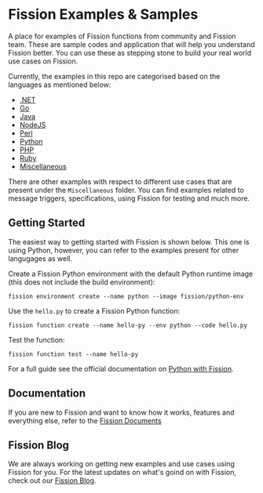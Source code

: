 # Fission Examples & Samples

A place for examples of Fission functions from community and Fission team. These are sample codes and application that will help you understand Fission better. You can use these as stepping stone to build your real world use cases on Fission.

Currently, the examples in this repo are categorised based on the languages as mentioned below:

- [.NET](https://github.com/fission/examples/tree/main/dotnet)
- [Go](https://github.com/fission/examples/tree/main/go)
- [Java](https://github.com/fission/examples/tree/main/java)
- [NodeJS](https://github.com/fission/examples/tree/main/nodejs)
- [Perl](https://github.com/fission/examples/tree/main/perl)
- [Python](https://github.com/fission/examples/tree/main/python)
- [PHP](https://github.com/fission/examples/tree/main/php7)
- [Ruby](https://github.com/fission/examples/tree/main/ruby)
- [Miscellaneous](https://github.com/fission/examples/tree/main/miscellaneous)

There are other examples with respect to different use cases that are present under the `Miscellaneous` folder. You can find examples related to message triggers, specifications, using Fission for testing and much more.

## Getting Started

The easiest way to getting started with Fission is shown below. This one is using Python, however, you can refer to the examples present for other langugages as well.

Create a Fission Python environment with the default Python runtime image (this does not include the build environment):

```
fission environment create --name python --image fission/python-env
```

Use the `hello.py` to create a Fission Python function:
```
fission function create --name hello-py --env python --code hello.py 
```

Test the function:
```
fission function test --name hello-py
```

For a full guide see the official documentation on [Python with Fission](https://fission.io/docs/usage/languages/python/).

## Documentation

If you are new to Fission and want to know how it works, features and everything else, refer to the [Fission Documents](https://fission.io/docs/)

## Fission Blog

We are always working on getting new examples and use cases using Fission for you. For the latest updates on what's goind on with Fission, check out our [Fission Blog](https://fission.io/blog/).
